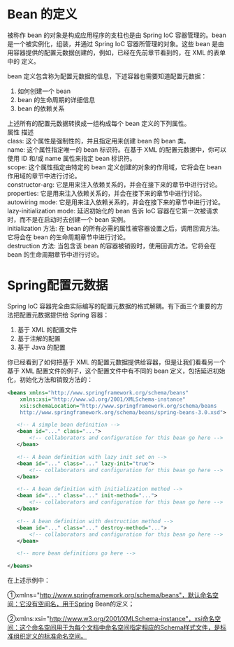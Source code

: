 # Bean 的定义
被称作 bean 的对象是构成应用程序的支柱也是由 Spring IoC 容器管理的。bean 是一个被实例化，组装，并通过 Spring IoC 容器所管理的对象。这些 bean 是由用容器提供的配置元数据创建的，例如，已经在先前章节看到的，在 XML 的表单中的 定义。

bean 定义包含称为配置元数据的信息，下述容器也需要知道配置元数据：

1. 如何创建一个 bean
2. bean 的生命周期的详细信息
3. bean 的依赖关系

上述所有的配置元数据转换成一组构成每个 bean 定义的下列属性。<br>
属性	描述 <br>
class: 	这个属性是强制性的，并且指定用来创建 bean 的 bean 类。<br>
name:	这个属性指定唯一的 bean 标识符。在基于 XML 的配置元数据中，你可以使用 ID 和/或 name 属性来指定 bean 标识符。<br>
scope:	这个属性指定由特定的 bean 定义创建的对象的作用域，它将会在 bean 作用域的章节中进行讨论。<br>
constructor-arg:	 它是用来注入依赖关系的，并会在接下来的章节中进行讨论。<br>
properties:	它是用来注入依赖关系的，并会在接下来的章节中进行讨论。<br>
autowiring mode:	它是用来注入依赖关系的，并会在接下来的章节中进行讨论。<br>
lazy-initialization mode:	延迟初始化的 bean 告诉 IoC 容器在它第一次被请求时，而不是在启动时去创建一个 bean 实例。<br>
initialization 方法:	在 bean 的所有必需的属性被容器设置之后，调用回调方法。它将会在 bean 的生命周期章节中进行讨论。<br>
destruction 方法:	当包含该 bean 的容器被销毁时，使用回调方法。它将会在 bean 的生命周期章节中进行讨论。<br>

# Spring配置元数据

Spring IoC 容器完全由实际编写的配置元数据的格式解耦。有下面三个重要的方法把配置元数据提供给 Spring 容器： 
1. 基于 XML 的配置文件
2. 基于注解的配置
3. 基于 Java 的配置 

你已经看到了如何把基于 XML 的配置元数据提供给容器，但是让我们看看另一个基于 XML 配置文件的例子，这个配置文件中有不同的 bean 定义，包括延迟初始化，初始化方法和销毁方法的：
```xml
<beans xmlns="http://www.springframework.org/schema/beans"
    xmlns:xsi="http://www.w3.org/2001/XMLSchema-instance"
    xsi:schemaLocation="http://www.springframework.org/schema/beans
    http://www.springframework.org/schema/beans/spring-beans-3.0.xsd">

   <!-- A simple bean definition -->
   <bean id="..." class="...">
       <!-- collaborators and configuration for this bean go here -->
   </bean>

   <!-- A bean definition with lazy init set on -->
   <bean id="..." class="..." lazy-init="true">
       <!-- collaborators and configuration for this bean go here -->
   </bean>

   <!-- A bean definition with initialization method -->
   <bean id="..." class="..." init-method="...">
       <!-- collaborators and configuration for this bean go here -->
   </bean>

   <!-- A bean definition with destruction method -->
   <bean id="..." class="..." destroy-method="...">
       <!-- collaborators and configuration for this bean go here -->
   </bean>

   <!-- more bean definitions go here -->

</beans>
```

在上述示例中：

①xmlns="http://www.springframework.org/schema/beans"，默认命名空间：它没有空间名，用于Spring Bean的定义；

②xmlns:xsi="http://www.w3.org/2001/XMLSchema-instance"，xsi命名空间：这个命名空间用于为每个文档中命名空间指定相应的Schema样式文件，是标准组织定义的标准命名空间。